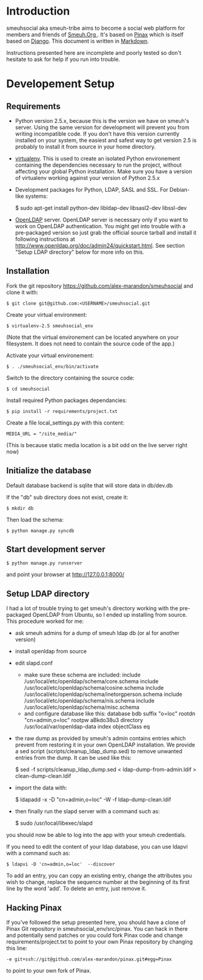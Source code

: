 Introduction
============

smeuhsocial aka smeuh-tribe aims to become a social web platform for
members and friends of [Smeuh.Org ](http://smeuh.org).  It's based on
[Pinax](http://pinaxproject.com) which is itself based on
[Django](http://djangoproject.com).  This document is written in
[Markdown](http://daringfireball.net/projects/markdown/syntax).

Instructions presented here are incomplete and poorly tested so don't hesitate to
ask for help if you run into trouble.


Developement Setup
==================


Requirements
------------

 - Python version 2.5.x, because this is the version we have on smeuh's server.
   Using the same version for development will prevent you from writing
   incompatible code. If you don't have this version currently installed on
   your system, the easiest and safest way to get version 2.5 is probably to
   install it from source in your home directory.
 - [virtualenv](http://pypi.python.org/pypi/virtualenv). This is used to create
   an isolated Python environement containing the dependencies necessary to run
   the project, without affecting your global Python installation. Make sure you
   have a version of virtualenv working against your version of Python 2.5.x
 - Development packages for Python, LDAP, SASL and SSL. For Debian-like systems:

    $ sudo apt-get install python-dev libldap-dev libsasl2-dev libssl-dev

 - [OpenLDAP](http://www.openldap.org/) server. OpenLDAP server is necessary
   only if you want to work on OpenLDAP authentication. You might get into
   trouble with a pre-packaged version so just grab the official source tarball
   and install it following instructions at
   <http://www.openldap.org/doc/admin24/quickstart.html>. See section "Setup
   LDAP directory" below for more info on this.



Installation
------------

Fork the git repository https://github.com/alex-marandon/smeuhsocial and clone
it with:

    $ git clone git@github.com:<USERNAME>/smeuhsocial.git

Create your virtual environment:

    $ virtualenv-2.5 smeuhsocial_env

(Note that the virtual environement can be located anywhere on your filesystem.
It does not need to contain the source code of the app.)

Activate your virtual environement:

    $ . ./smeuhsocial_env/bin/activate

Switch to the directory containing the source code:

    $ cd smeuhsocial

Install required Python packages dependancies:

    $ pip install -r requirements/project.txt

Create a file local_settings.py with this content:

    MEDIA_URL = "/site_media/"

(This is because static media location is a bit odd on the live server right now)


Initialize the database
-----------------------

Default database backend is sqlite that will store data in db/dev.db

If the "db" sub directory does not exist, create it:

    $ mkdir db

Then load the schema:

    $ python manage.py syncdb


Start development server
------------------------

    $ python manage.py runserver

and point your browser at <http://127.0.0.1:8000/>


Setup LDAP directory
--------------------

I had a lot of trouble trying to get smeuh's directory working with the
pre-packaged OpenLDAP from Ubuntu, so I ended up installing from source.  This
procedure worked for me:

* ask smeuh admins for a dump of smeuh ldap db (or al for another version)
* install openldap from source
* edit slapd.conf
  - make sure these schema are included:
        include     /usr/local/etc/openldap/schema/core.schema
        include     /usr/local/etc/openldap/schema/cosine.schema
        include     /usr/local/etc/openldap/schema/inetorgperson.schema
        include     /usr/local/etc/openldap/schema/nis.schema
        include     /usr/local/etc/openldap/schema/misc.schema
  - and configure database like this:
        database    bdb
        suffix      "o=loc"
        rootdn      "cn=admin,o=loc"
        rootpw      aBkdo38u3
        directory   /usr/local/var/openldap-data
        index   objectClass eq
* the raw dump as provided by smeuh's admin contains entries which prevent from
  restoring it in your own OpenLDAP installation. We provide a sed script
  (scripts/cleanup_ldap_dump.sed) to remove unwanted entries from the dump. It
  can be used like this:

    $ sed -f scripts/cleanup_ldap_dump.sed < ldap-dump-from-admin.ldif > clean-dump-clean.ldif

* import the data with:

    $ ldapadd -x -D "cn=admin,o=loc" -W -f ldap-dump-clean.ldif

* then finally run the slapd server with a command such as:

    $ sudo /usr/local/libexec/slapd

you should now be able to log into the app with your smeuh credentials.

If you need to edit the content of your ldap database, you can use ldapvi with a
command such as:

    $ ldapvi -D 'cn=admin,o=loc'  --discover

To add an entry, you can copy an existing entry, change the attributes you wish
to change, replace the sequence number at the beginning of its first line by
the word 'add'. To delete an entry, just remove it.


Hacking Pinax
-------------

If you've followed the setup presented here, you should have a clone of Pinax
Git repository in smeuhsocial_env/src/pinax. You can hack in there and
potentially send patches or you could fork Pinax code and change
requirements/project.txt to point to your own Pinax repository by changing this
line:

    -e git+ssh://git@github.com/alex-marandon/pinax.git#egg=Pinax

to point to your own fork of Pinax.

